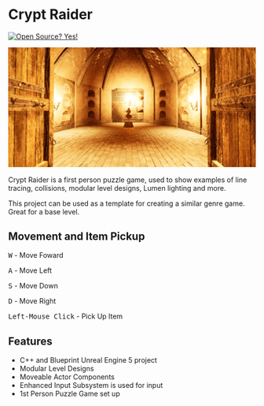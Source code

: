 # Crypt Raider

[![Open Source? Yes!](https://badgen.net/badge/Open%20Source%20%3F/Yes%21/blue?icon=github)](https://github.com/peterjameskay/cryptraider)

![](https://github.com/peterjameskay/CryptRaider/blob/main/CryptRaiderScreenshot.jpg)

Crypt Raider is a first person puzzle game, used to show examples of line tracing, collisions, modular level designs, Lumen lighting and more.

This project can be used as a template for creating a similar genre game. Great for a base level.

## Movement and Item Pickup

<kbd>W</kbd> - Move Foward

<kbd>A</kbd> - Move Left

<kbd>S</kbd> - Move Down

<kbd>D</kbd> - Move Right

<kbd>Left-Mouse Click</kbd> - Pick Up Item


## Features

- C++ and Blueprint Unreal Engine 5 project
- Modular Level Designs
- Moveable Actor Components
- Enhanced Input Subsystem is used for input
- 1st Person Puzzle Game set up

